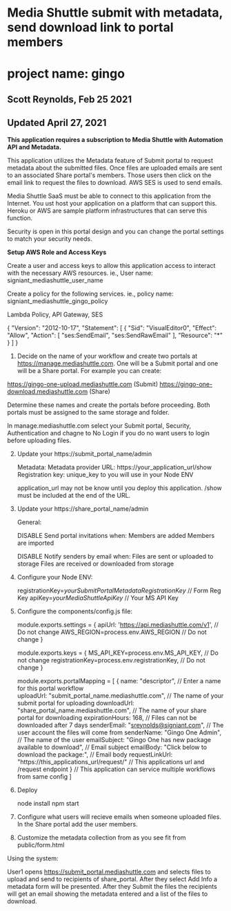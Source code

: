 # Media Shuttle submit with metadata, send download link to portal members

# project name: gingo

## Scott Reynolds, Feb 25 2021
## Updated April 27, 2021



**This application requires a subscription to Media Shuttle with Automation API and Metadata.**

   This application utilizes the Metadata feature of Submit portal to request metadata about the submitted files. Once files are uploaded emails are sent to an associated Share portal's members. Those users then click on the email link to request the files to download. AWS SES is used to send emails.

   Media Shuttle SaaS must be able to connect to this application from the Internet. You ust host your application on a platform that can support this. Heroku or AWS are sample platform infrastructures that can serve this function.
   
   Security is open in this portal design and you can change the portal settings to match your security needs.

**Setup AWS Role and Access Keys**

Create a user and access keys to allow this application access to interact with the necessary AWS resources. ie., User name: signiant_mediashuttle_user_name

Create a policy for the following services. ie., policy name: signiant_mediashuttle_gingo_policy

Lambda Policy, API Gateway, SES

{
    "Version": "2012-10-17",
    "Statement": [
        {
            "Sid": "VisualEditor0",
            "Effect": "Allow",
            "Action": [
                "ses:SendEmail",
                "ses:SendRawEmail"
            ],
            "Resource": "*"
        }
    ]
}

1.  Decide on the name of your workflow and create two portals at https://manage.mediashuttle.com. One will be a Submit portal and one will be a Share portal. For example you can create:

   https://gingo-one-upload.mediashuttle.com (Submit) 
   https://gingo-one-download.mediashuttle.com (Share)

   Determine these names and create the portals before proceeding. Both portals must be assigned to the same storage and folder.

   In manage.mediashuttle.com select your Submit portal, Security, Authentication and chagne to No Login if you do no want users to login before uploading files.

2. Update your https://submit_portal_name/admin

   Metadata: Metadata provider URL: https://your_application_url/show  
   Registration key: unique_key to you will use in your Node ENV

   application_url may not be know until you deploy this application.
   /show must be included at the end of the URL.

3. Update your https://share_portal_name/admin 

   General: 
   
   DISABLE Send portal invitations when:
      Members are added
      Members are imported

   DISABLE Notify senders by email when:
      Files are sent or uploaded to storage
      Files are received or downloaded from storage

      
4. Configure your Node ENV:

   registrationKey=*yourSubmitPortalMetadataRegistrationKey* // Form Reg Key
   apiKey=*yourMediaShuttleApiKey* // Your MS API Key

5. Configure the components/config.js file:

   module.exports.settings = {
      apiUrl: 'https://api.mediashuttle.com/v1',   // Do not change
      AWS_REGION=process.env.AWS_REGION            // Do not change
   }

   module.exports.keys = {
      MS_API_KEY=process.env.MS_API_KEY,           // Do not change
      registrationKey=process.env.registrationKey, // Do not change
   }

   module.exports.portalMapping = [
      {
         name: "descriptor", // Enter a name for this portal workflow              
         uploadUrl: "submit_portal_name.mediashuttle.com", // The name of your submit portal for uploading
         downloadUrl: "share_portal_name.mediashuttle.com", // The name of your share portal for downloading
         expirationHours: 168, // Files can not be downloaded after 7 days
         senderEmail: "sreynolds@signiant.com", // The user account the files will come from
         senderName: "Gingo One Admin", // The name of the user 
         emailSubject: "Gingo One has new package available to download", // Email subject
         emailBody: "Click below to download the package:", // Email body
         requestLinkUrl: "https://this_applications_url/request/" // This applications url and /request endpoint
      } // This application can service multiple workflows from same config
   ]

6. Deploy
   
   node install
   npm start

7. Configure what users will recieve emails when someone uploaded files. In the Share portal add the user members.

8. Customize the metadata collection from as you see fit from public/form.html

Using the system:

User1 opens https://submit_portal.mediashuttle.com and selects files to upload and send to recipients of share_portal. After they select Add Info a metadata form will be presented. After they Submit the files the recipients will get an email showing the metadata entered and a list of the files to download.

